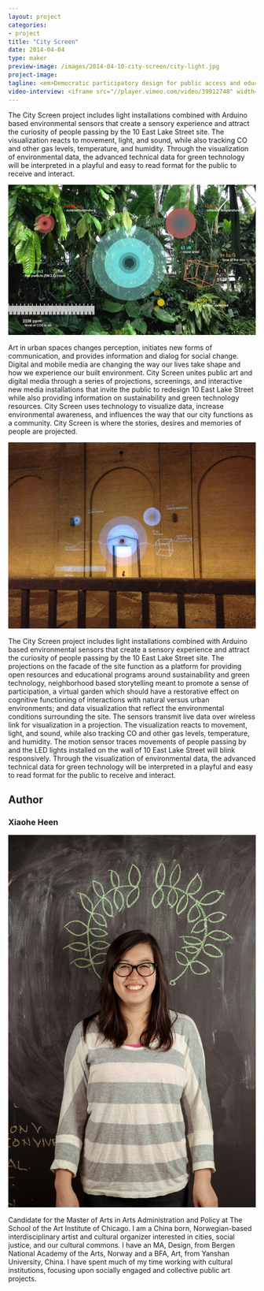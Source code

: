 ```yaml
---
layout: project
categories: 
- project
title: "City Screen"
date: 2014-04-04
type: maker
preview-image: /images/2014-04-10-city-screen/city-light.jpg
project-image:
tagline: <em>Democratic participatory design for public access and education for sustainability and green technology.</em>
video-interview: <iframe src="//player.vimeo.com/video/39912748" width="500" height="281" frameborder="0" webkitallowfullscreen mozallowfullscreen allowfullscreen></iframe> <p class="col-md-10 col-md-offset-3"><a href="http://vimeo.com/39912748">SAIC AGC GFRY Studio mock-up test</a> from <a href="http://vimeo.com/user10322039">David Evancho</a> on <a href="https://vimeo.com">Vimeo</a>.</p>
---
```


<p class="col-md-8 col-md-offset-2"> The City Screen project includes light installations combined with Arduino based environmental sensors that create a sensory experience and attract the curiosity of people passing by the 10 East Lake Street site. The visualization reacts to movement, light, and sound, while also tracking CO and other gas levels, temperature, and humidity. Through the visualization of environmental data, the advanced technical data for green technology will be interpreted in a playful and easy to read format for the public to receive and interact. </p>

<p class="col-md-10 col-md-offset-1"><img class="img-responsive img-thumbnail" src="/images/2014-04-10-city-screen/city-screen.jpg" alt="City Screen Diagram"/></p>

<p class="col-md-8 col-md-offset-2"> Art in urban spaces changes perception, initiates new forms of communication, and provides information and dialog for social change. Digital and mobile media are changing the way our lives take shape and how we experience our built environment. City Screen unites public art and digital media through a series of projections, screenings, and interactive new media installations that invite the public to redesign 10 East Lake Street while also providing information on sustainability and green technology resources. City Screen uses technology to visualize data, increase environmental awareness, and influences the way that our city functions as a community. City Screen is where the stories, desires and memories of people are projected.</p>

<p class="col-md-10 col-md-offset-1"><img class="img-responsive img-thumbnail" src="/images/2014-04-10-city-screen/city-projection.jpg" alt="Loops"/></p>

<p class="col-md-8 col-md-offset-2"> The City Screen project includes light installations combined with Arduino based environmental sensors that create a sensory experience and attract the curiosity of people passing by the 10 East Lake Street site. The projections on the facade of the site function as a platform for providing open resources and educational programs around sustainability and green technology, neighborhood based storytelling meant to promote a sense of participation, a virtual garden which should have a restorative effect on cognitive functioning of interactions with natural versus urban environments; and data visualization that reflect the environmental conditions surrounding the site. The sensors transmit live data over wireless link for visualization in a projection.  The visualization reacts to movement, light, and sound, while also tracking CO and other gas levels, temperature, and humidity. The motion sensor traces movements of people passing by and the LED lights installed on the wall of 10 East Lake Street will blink responsively. Through the visualization of environmental data, the advanced technical data for green technology will be interpreted in a playful and easy to read format for the public to receive and interact. </p>

<h2 class="col-md-10 col-md-offset-2">Author</h2>
	
<h3 class="col-md-10 col-md-offset-2">Xiaohe Heen</h3>

<p  class="col-md-2 pull-right"><img class="img-responsive img-rounded img-author" src="/images/2014-04-10-city-screen/xiaohe.jpg" alt="Xiaohe"/></p>

<p class="col-md-7 col-md-offset-2">
	Candidate for the Master of Arts in Arts Administration and Policy at The School of the Art Institute of Chicago. I am a China born, Norwegian-based interdisciplinary artist and cultural organizer interested in cities, social justice, and our cultural commons. I have an MA, Design, from Bergen National Academy of the Arts, Norway and a BFA, Art, from Yanshan University, China. I have spent much of my time working with cultural institutions, focusing upon socially engaged and collective public art projects. 
</p>


